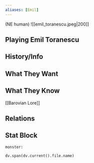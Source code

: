 ```yaml
---
aliases: [Emil]
---
```

(NE human)
![[emil_toranescu.jpeg|200]]
## Playing Emil Toranescu

## History/Info

## What They Want

## What They Know
[[Barovian Lore]]

## Relations

## Stat Block

```statblock
monster:
```

```dataviewjs
dv.span(dv.current().file.name)
```
